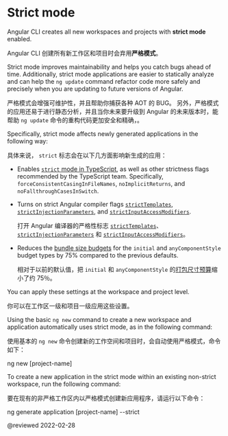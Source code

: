 # Strict mode

Angular CLI creates all new workspaces and projects with **strict mode** enabled.

Angular CLI 创建所有新工作区和项目时会弃用**严格模式**。

Strict mode improves maintainability and helps you catch bugs ahead of time.
Additionally, strict mode applications are easier to statically analyze and can help the `ng update` command refactor code more safely and precisely when you are updating to future versions of Angular.

严格模式会增强可维护性，并且帮助你捕获各种 AOT 的 BUG。 另外，严格模式的应用还易于进行静态分析，并且当你未来要升级到 Angular 的未来版本时，能帮助 `ng update` 命令的重构代码更加安全和精确，。

Specifically, strict mode affects newly generated applications in the following way:

具体来说， `strict` 标志会在以下几方面影响新生成的应用：

* Enables [`strict` mode in TypeScript](https://www.typescriptlang.org/tsconfig#strict), as well as other strictness flags recommended by the TypeScript team.
  Specifically, `forceConsistentCasingInFileNames`, `noImplicitReturns`, and `noFallthroughCasesInSwitch`.

* Turns on strict Angular compiler flags [`strictTemplates`](guide/angular-compiler-options#stricttemplates), [`strictInjectionParameters`](guide/angular-compiler-options#strictinjectionparameters), and [`strictInputAccessModifiers`](guide/template-typecheck#troubleshooting-template-errors).

  打开 Angular 编译器的严格性标志 [`strictTemplates`](guide/angular-compiler-options#stricttemplates)、[`strictInjectionParameters`](guide/angular-compiler-options#strictinjectionparameters) 和 [`strictInputAccessModifiers`](guide/template-typecheck#troubleshooting-template-errors)。

* Reduces the [bundle size budgets](guide/build#configuring-size-budgets) for the `initial` and `anyComponentStyle` budget types by 75% compared to the previous defaults.

  相对于以前的默认值，把 `initial` 和 `anyComponentStyle` 的[打包尺寸预算](guide/build#configuring-size-budgets)缩小了约 75％。

You can apply these settings at the workspace and project level.

你可以在工作区一级和项目一级应用这些设置。

Using the basic `ng new` command to create a new workspace and application automatically uses strict mode, as in the following command:

使用基本的 `ng new` 命令创建新的工作空间和项目时，会自动使用严格模式，命令如下：

<code-example format="shell" language="shell">

ng new [project-name]

</code-example>

To create a new application in the strict mode within an existing non-strict workspace, run the following command:

要在现有的非严格工作区内以严格模式创建新应用程序，请运行以下命令：

<code-example format="shell" language="shell">

ng generate application [project-name] --strict

</code-example>

<!-- links -->

<!-- external links -->

<!-- end links -->

@reviewed 2022-02-28